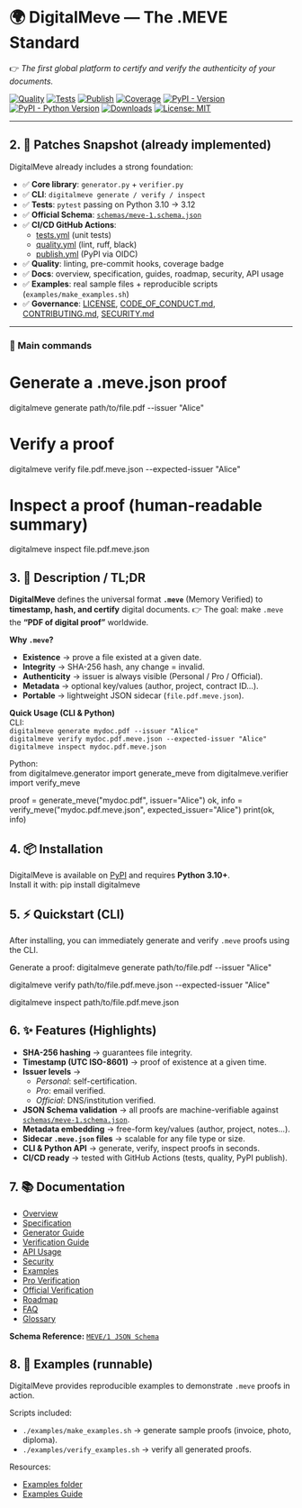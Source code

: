 # 🌍 DigitalMeve — The .MEVE Standard

👉 *The first global platform to certify and verify the authenticity of your documents.*

[![Quality](https://github.com/BACOUL/digitalmeve/actions/workflows/quality.yml/badge.svg?branch=main)](https://github.com/BACOUL/digitalmeve/actions/workflows/quality.yml)
[![Tests](https://github.com/BACOUL/digitalmeve/actions/workflows/tests.yml/badge.svg?branch=main)](https://github.com/BACOUL/digitalmeve/actions/workflows/tests.yml)
[![Publish](https://github.com/BACOUL/digitalmeve/actions/workflows/publish.yml/badge.svg?branch=main)](https://github.com/BACOUL/digitalmeve/actions/workflows/publish.yml)
[![Coverage](https://img.shields.io/badge/coverage-90%25-brightgreen.svg)](https://github.com/BACOUL/digitalmeve)
[![PyPI - Version](https://img.shields.io/pypi/v/digitalmeve.svg?label=DigitalMeve&logo=pypi)](https://pypi.org/project/digitalmeve/)
[![PyPI - Python Version](https://img.shields.io/pypi/pyversions/digitalmeve.svg?logo=python&label=Python)](https://pypi.org/project/digitalmeve/)
[![Downloads](https://pepy.tech/badge/digitalmeve)](https://pepy.tech/project/digitalmeve)
[![License: MIT](https://img.shields.io/badge/License-MIT-green.svg)](LICENSE)

---

## 2. 🚀 Patches Snapshot (already implemented)

DigitalMeve already includes a strong foundation:

- ✅ **Core library**: `generator.py` + `verifier.py`  
- ✅ **CLI**: `digitalmeve generate / verify / inspect`  
- ✅ **Tests**: `pytest` passing on Python 3.10 → 3.12  
- ✅ **Official Schema**: [`schemas/meve-1.schema.json`](schemas/meve-1.schema.json)  
- ✅ **CI/CD GitHub Actions**:  
  - [tests.yml](.github/workflows/tests.yml) (unit tests)  
  - [quality.yml](.github/workflows/quality.yml) (lint, ruff, black)  
  - [publish.yml](.github/workflows/publish.yml) (PyPI via OIDC)  
- ✅ **Quality**: linting, pre-commit hooks, coverage badge  
- ✅ **Docs**: overview, specification, guides, roadmap, security, API usage  
- ✅ **Examples**: real sample files + reproducible scripts (`examples/make_examples.sh`)  
- ✅ **Governance**: [LICENSE](LICENSE), [CODE_OF_CONDUCT.md](CODE_OF_CONDUCT.md), [CONTRIBUTING.md](CONTRIBUTING.md), [SECURITY.md](SECURITY.md)  

---

### 🔑 Main commands

# Generate a .meve.json proof
digitalmeve generate path/to/file.pdf --issuer "Alice"

# Verify a proof
digitalmeve verify file.pdf.meve.json --expected-issuer "Alice"

# Inspect a proof (human-readable summary)
digitalmeve inspect file.pdf.meve.json

## 3. 📖 Description / TL;DR

**DigitalMeve** defines the universal format **`.meve`** (Memory Verified) to **timestamp, hash, and certify** digital documents. 👉 The goal: make `.meve` the **“PDF of digital proof”** worldwide.  

**Why `.meve`?**  
- **Existence** → prove a file existed at a given date.  
- **Integrity** → SHA-256 hash, any change = invalid.  
- **Authenticity** → issuer is always visible (Personal / Pro / Official).  
- **Metadata** → optional key/values (author, project, contract ID…).  
- **Portable** → lightweight JSON sidecar (`file.pdf.meve.json`).  

**Quick Usage (CLI & Python)**  
CLI:  
`digitalmeve generate mydoc.pdf --issuer "Alice"`  
`digitalmeve verify mydoc.pdf.meve.json --expected-issuer "Alice"`  
`digitalmeve inspect mydoc.pdf.meve.json`  

Python:  
from digitalmeve.generator import generate_meve
from digitalmeve.verifier import verify_meve

proof = generate_meve("mydoc.pdf", issuer="Alice")
ok, info = verify_meve("mydoc.pdf.meve.json", expected_issuer="Alice")
print(ok, info)

## 4. 📦 Installation

DigitalMeve is available on [PyPI](https://pypi.org/project/digitalmeve/) and requires **Python 3.10+**.  
Install it with:
pip install digitalmeve

## 5. ⚡ Quickstart (CLI)

After installing, you can immediately generate and verify `.meve` proofs using the CLI.

Generate a proof:
digitalmeve generate path/to/file.pdf --issuer "Alice"

digitalmeve verify path/to/file.pdf.meve.json --expected-issuer "Alice"

digitalmeve inspect path/to/file.pdf.meve.json


## 6. ✨ Features (Highlights)

- **SHA-256 hashing** → guarantees file integrity.  
- **Timestamp (UTC ISO-8601)** → proof of existence at a given time.  
- **Issuer levels** →  
  - *Personal*: self-certification.  
  - *Pro*: email verified.  
  - *Official*: DNS/institution verified.  
- **JSON Schema validation** → all proofs are machine-verifiable against [`schemas/meve-1.schema.json`](schemas/meve-1.schema.json).  
- **Metadata embedding** → free-form key/values (author, project, notes…).  
- **Sidecar `.meve.json` files** → scalable for any file type or size.  
- **CLI & Python API** → generate, verify, inspect proofs in seconds.  
- **CI/CD ready** → tested with GitHub Actions (tests, quality, PyPI publish).

## 7. 📚 Documentation

- [Overview](docs/overview.md)  
- [Specification](docs/specification.md)  
- [Generator Guide](docs/generator-guide.md)  
- [Verification Guide](docs/verification-guide.md)  
- [API Usage](docs/API_USAGE.md)  
- [Security](docs/security.md)  
- [Examples](docs/examples.md)  
- [Pro Verification](docs/PRO.md)  
- [Official Verification](docs/OFFICIAL.md)  
- [Roadmap](docs/roadmap.md)  
- [FAQ](docs/faq.md)  
- [Glossary](docs/glossary.md)  

**Schema Reference:** [`MEVE/1 JSON Schema`](schemas/meve-1.schema.json)  

## 8. 🧪 Examples (runnable)

DigitalMeve provides reproducible examples to demonstrate `.meve` proofs in action.  

Scripts included:  
- `./examples/make_examples.sh` → generate sample proofs (invoice, photo, diploma).  
- `./examples/verify_examples.sh` → verify all generated proofs.  

Resources:  
- [Examples folder](examples/)  
- [Examples Guide](docs/examples.md)

